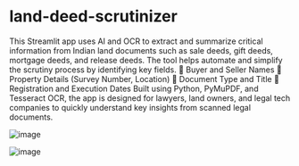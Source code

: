 # land-deed-scrutinizer
This Streamlit app uses AI and OCR to extract and summarize critical information from Indian land documents such as sale deeds, gift deeds, mortgage deeds, and release deeds. The tool helps automate and simplify the scrutiny process by identifying key fields.
🔹 Buyer and Seller Names
🔹 Property Details (Survey Number, Location)
🔹 Document Type and Title
🔹 Registration and Execution Dates
Built using Python, PyMuPDF, and Tesseract OCR, the app is designed for lawyers, land owners, and legal tech companies to quickly understand key insights from scanned legal documents.

![image](https://github.com/user-attachments/assets/a9137fcc-55de-433e-9d65-a05e3219bd20)

![image](https://github.com/user-attachments/assets/d365350e-13fa-41c6-b022-88251d970e3a)

